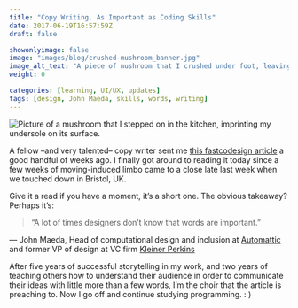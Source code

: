 ```yaml
---
title: "Copy Writing. As Important as Coding Skills"
date: 2017-06-19T16:57:59Z
draft: false

showonlyimage: false
image: "images/blog/crushed-mushroom_banner.jpg"
image_alt_text: "A piece of mushroom that I crushed under foot, leaving the print of my shoes on it."
weight: 0

categories: [learning, UI/UX, updates]
tags: [design, John Maeda, skills, words, writing]
---
```


![Picture of a mushroom that I stepped on in the kitchen, imprinting my undersole on its surface.](/images/blog/crushed-mushroom.jpg)

A fellow –and very talented– copy writer sent me [this fastcodesign article](https://www.fastcodesign.com/3068938/forget-coding-writing-is-the-new-unicorn-skill?position=4&partner=newsletter&campaign_date=03212017&utm_content=buffer9e5d2&utm_medium=social&utm_source=twitter.com&utm_campaign=buffer) a good handful of weeks ago. I finally got around to reading it today since a few weeks of moving-induced limbo came to a close late last week when we touched down in Bristol, UK.

Give it a read if you have a moment, it’s a short one. The obvious takeaway? Perhaps it’s:

> “A lot of times designers don’t know that words are important.”

— John Maeda, Head of computational design and inclusion at [Automattic](https://automattic.com/) and former VP of design at VC firm [Kleiner Perkins](http://www.kpcb.com/)

After five years of successful storytelling in my work, and two years of teaching others how to understand their audience in order to communicate their ideas with little more than a few words, I’m the choir that the article is preaching to. Now I go off and continue studying programming. : )